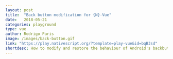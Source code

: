 ```yaml
---
layout: post
title:  "Back button modification for {N}-Vue"
date:   2018-05-21
categories: playground
type: vue
author: Rodrigo Paris
image: /images/back-button.gif
link: "https://play.nativescript.org/?template=play-vue&id=bqB3sd"
shortdesc: How to modify and restore the behaviour of Android's backbutton for {N}-Vue
---
```

